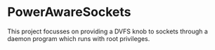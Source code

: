 PowerAwareSockets
=================

This project focusses on providing a DVFS knob to sockets through a daemon program which runs with root privileges. 
